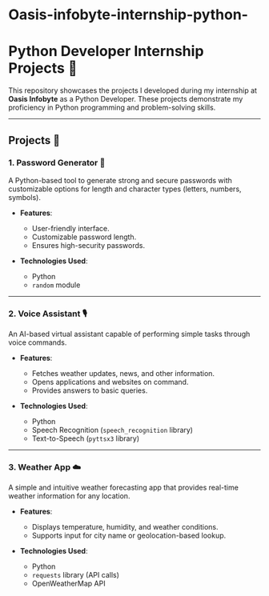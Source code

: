 # Oasis-infobyte-internship-python-

# Python Developer Internship Projects 🌟

This repository showcases the projects I developed during my internship at **Oasis Infobyte** as a Python Developer. These projects demonstrate my proficiency in Python programming and problem-solving skills.

---

## Projects 🚀

### 1. Password Generator 🔑
A Python-based tool to generate strong and secure passwords with customizable options for length and character types (letters, numbers, symbols).

- **Features**:
  - User-friendly interface.
  - Customizable password length.
  - Ensures high-security passwords.

- **Technologies Used**: 
  - Python
  - `random` module

---

### 2. Voice Assistant 🎙️
An AI-based virtual assistant capable of performing simple tasks through voice commands.

- **Features**:
  - Fetches weather updates, news, and other information.
  - Opens applications and websites on command.
  - Provides answers to basic queries.

- **Technologies Used**:
  - Python
  - Speech Recognition (`speech_recognition` library)
  - Text-to-Speech (`pyttsx3` library)

---

### 3. Weather App ☁️
A simple and intuitive weather forecasting app that provides real-time weather information for any location.

- **Features**:
  - Displays temperature, humidity, and weather conditions.
  - Supports input for city name or geolocation-based lookup.

- **Technologies Used**:
  - Python
  - `requests` library (API calls)
  - OpenWeatherMap API
